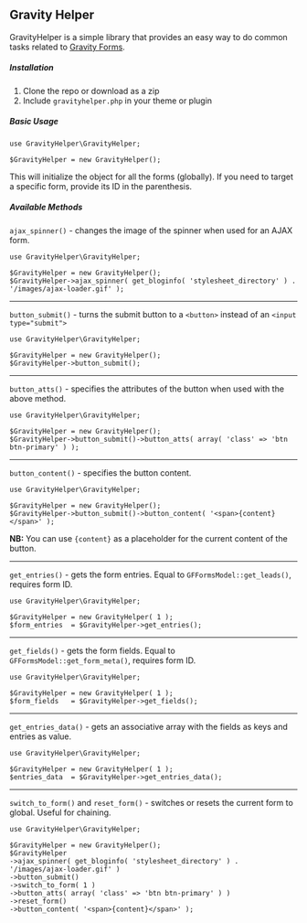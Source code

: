 ## Gravity Helper

GravityHelper is a simple library that provides an easy way to do common tasks related to [Gravity Forms](http://www.gravityforms.com/).

##### Installation

1. Clone the repo or download as a zip
2. Include `gravityhelper.php` in your theme or plugin

##### Basic Usage

```
use GravityHelper\GravityHelper;

$GravityHelper = new GravityHelper();
```

This will initialize the object for all the forms (globally). If you need to target a specific form, provide its ID in the parenthesis.

##### Available Methods

`ajax_spinner()` - changes the image of the spinner when used for an AJAX form.

```
use GravityHelper\GravityHelper;

$GravityHelper = new GravityHelper();
$GravityHelper->ajax_spinner( get_bloginfo( 'stylesheet_directory' ) . '/images/ajax-loader.gif' );
```

---

`button_submit()` - turns the submit button to a `<button>` instead of an `<input type="submit">`

```
use GravityHelper\GravityHelper;

$GravityHelper = new GravityHelper();
$GravityHelper->button_submit();
```

---

`button_atts()` - specifies the attributes of the button when used with the above method.

```
use GravityHelper\GravityHelper;

$GravityHelper = new GravityHelper();
$GravityHelper->button_submit()->button_atts( array( 'class' => 'btn btn-primary' ) );
```

---

`button_content()` - specifies the button content.


```
use GravityHelper\GravityHelper;

$GravityHelper = new GravityHelper();
$GravityHelper->button_submit()->button_content( '<span>{content}</span>' );
```

**NB:** You can use `{content}` as a placeholder for the current content of the button.

---

`get_entries()` - gets the form entries. Equal to `GFFormsModel::get_leads()`, requires form ID.

```
use GravityHelper\GravityHelper;

$GravityHelper = new GravityHelper( 1 );
$form_entries  = $GravityHelper->get_entries();
```

---

`get_fields()` - gets the form fields. Equal to `GFFormsModel::get_form_meta()`, requires form ID.

```
use GravityHelper\GravityHelper;

$GravityHelper = new GravityHelper( 1 );
$form_fields   = $GravityHelper->get_fields();
```

---

`get_entries_data()` - gets an associative array with the fields as keys and entries as value.

```
use GravityHelper\GravityHelper;

$GravityHelper = new GravityHelper( 1 );
$entries_data  = $GravityHelper->get_entries_data();
```

---

`switch_to_form()` and `reset_form()` - switches or resets the current form to global. Useful for chaining.

```
use GravityHelper\GravityHelper;

$GravityHelper = new GravityHelper();
$GravityHelper
->ajax_spinner( get_bloginfo( 'stylesheet_directory' ) . '/images/ajax-loader.gif' )
->button_submit()
->switch_to_form( 1 )
->button_atts( array( 'class' => 'btn btn-primary' ) )
->reset_form()
->button_content( '<span>{content}</span>' );
```